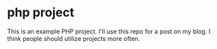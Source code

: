 # php project

This is an example PHP project. I'll use this repo for a post on my
blog. I think people should utilize projects more often.
